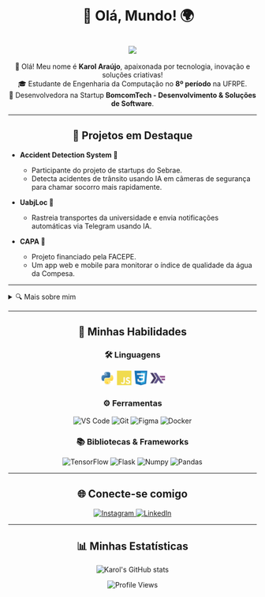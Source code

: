 <!-- Título com Animação -->
<div id="user-content-toc">
  <ul align="center">
    <summary><h1 style="display: inline-block">🚀 Olá, Mundo! 🌍</h1></summary>
  </ul>
</div>

<!-- Apresentação -->
<p align="center">
  <img src="https://i.giphy.com/media/v1.Y2lkPTc5MGI3NjExZXVrOTRwZzZqcG0zcnFkNmIxMHRvdG8zaTBxejdpZWlkcWtkOGg5NyZlcD12MV9pbnRlcm5hbF9naWZfYnlfaWQmY3Q9Zw/LMcB8XospGZO8UQq87/giphy.gif" width="400" />
</p>

<p align="center">
  👋 Olá! Meu nome é <strong>Karol Araújo</strong>, apaixonada por tecnologia, inovação e soluções criativas!<br>
  🎓 Estudante de Engenharia da Computação no <strong>8º período</strong> na UFRPE.<br>
  💼 Desenvolvedora na Startup <strong>BomcomTech - Desenvolvimento & Soluções de Software</strong>.
</p>

---

<!-- Projetos -->
<h2 align="center">📌 Projetos em Destaque</h2>

- **Accident Detection System 🚦**
  - Participante do projeto de startups do Sebrae.
  - Detecta acidentes de trânsito usando IA em câmeras de segurança para chamar socorro mais rapidamente.

- **UabjLoc 🚌**
  - Rastreia transportes da universidade e envia notificações automáticas via Telegram usando IA.

- **CAPA 🌊**
  - Projeto financiado pela FACEPE.
  - Um app web e mobile para monitorar o índice de qualidade da água da Compesa.

---

<!-- Dropdown com mais informações -->
<details>
  <summary>🔍 Mais sobre mim</summary>

  - 🎂 Tenho 22 anos e moro no Brasil.
  - 📖 Gosto de ler livros, HQs e ouvir podcasts sobre crimes reais. 
  - ⚽ Apaixonada por futebol de salão e problemas desafiadores, acredito que hobbies são fundamentais para soluções criativas.
</details>

---

<!-- Habilidades -->
<h2 align="center">🚀 Minhas Habilidades</h2>

<div align="center">
  <h3>🛠️ Linguagens</h3>
  <img alt="Python" height="30" src="https://raw.githubusercontent.com/devicons/devicon/master/icons/python/python-original.svg">
  <img alt="JavaScript" height="30" src="https://raw.githubusercontent.com/devicons/devicon/master/icons/javascript/javascript-plain.svg">
  <img alt="CSS3" height="30" src="https://raw.githubusercontent.com/devicons/devicon/master/icons/css3/css3-original.svg">
  <img alt="Haskell" height="30" src="https://raw.githubusercontent.com/devicons/devicon/master/icons/haskell/haskell-original.svg">
</div>

<div align="center">
  <h3>⚙️ Ferramentas</h3>
  <img alt="VS Code" height="30" src="https://cdn.jsdelivr.net/gh/devicons/devicon/icons/vscode/vscode-original.svg">
  <img alt="Git" height="30" src="https://cdn.jsdelivr.net/gh/devicons/devicon/icons/git/git-original.svg">
  <img alt="Figma" height="30" src="https://cdn.jsdelivr.net/gh/devicons/devicon/icons/figma/figma-original.svg">
  <img alt="Docker" height="30" src="https://cdn.jsdelivr.net/gh/devicons/devicon/icons/docker/docker-original.svg">
</div>

<div align="center">
  <h3>📚 Bibliotecas & Frameworks</h3>
  <img alt="TensorFlow" height="30" src="https://cdn.jsdelivr.net/gh/devicons/devicon/icons/tensorflow/tensorflow-original.svg">
  <img alt="Flask" height="30" src="https://cdn.jsdelivr.net/gh/devicons/devicon/icons/flask/flask-original-wordmark.svg">
  <img alt="Numpy" height="30" src="https://cdn.jsdelivr.net/gh/devicons/devicon/icons/numpy/numpy-original.svg">
  <img alt="Pandas" height="30" src="https://cdn.jsdelivr.net/gh/devicons/devicon/icons/pandas/pandas-original.svg">
</div>

---

<!-- Links -->
<h2 align="center">🌐 Conecte-se comigo</h2>
<p align="center">
  <a href="https://www.instagram.com/eukarol.dev/">
    <img src="https://img.shields.io/badge/Instagram-E4405F?style=for-the-badge&logo=instagram&logoColor=white" alt="Instagram">
  </a>
  <a href="https://www.linkedin.com/in/karolyna-araújo-31a327260/">
    <img src="https://img.shields.io/badge/LinkedIn-0077B5?style=for-the-badge&logo=linkedin&logoColor=white" alt="LinkedIn">
  </a>
</p>

---

<!-- GitHub Stats -->
<h2 align="center">📊 Minhas Estatísticas</h2>
<p align="center">
  <img src="https://github-readme-stats.vercel.app/api?username=eukarol&show_icons=true&theme=radical" alt="Karol's GitHub stats">
</p>


<!-- Profile Views -->
<div align="center">
  <img src="https://profile-counter.glitch.me/eukarol/count.svg?" alt="Profile Views">
</div>
